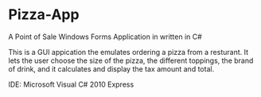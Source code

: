 # Pizza-App
A Point of Sale Windows Forms Application in written in C#

This is a GUI appication the emulates ordering a pizza from a resturant.  It lets the user choose the size of the pizza, the different toppings, the brand of drink, and it calculates and display the tax amount and total. 

IDE: Microsoft Visual C# 2010 Express
